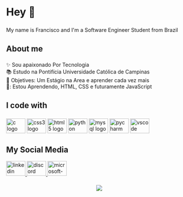 <h1 align="left">Hey 👋</h1>

###

<p align="left">My name is Francisco and I'm a Software Engineer Student from Brazil</p>

###

<h2 align="left">About me</h2>

###

<p align="left">✨ Sou apaixonado Por Tecnologia<br>📚 Estudo na Pontifícia Universidade Católica de Campinas<br>🎯 Objetives: Um Estágio na Area e aprender cada vez mais<br>🎲: Estou Aprendendo, HTML, CSS e futuramente JavaScript</p>

###

<h2 align="left">I code with</h2>

###

<div align="left">
  <img src="https://cdn.jsdelivr.net/gh/devicons/devicon/icons/c/c-original.svg" height="40" width="52" alt="c logo"  />
  <img src="https://cdn.jsdelivr.net/gh/devicons/devicon/icons/css3/css3-original.svg" height="40" width="52" alt="css3 logo"  />
  <img src="https://cdn.jsdelivr.net/gh/devicons/devicon/icons/html5/html5-original.svg" height="40" width="52" alt="html5 logo"  />
  <img src="https://cdn.jsdelivr.net/gh/devicons/devicon/icons/python/python-original.svg" height="40" width="52" alt="python logo"  />
  <img src="https://cdn.jsdelivr.net/gh/devicons/devicon/icons/mysql/mysql-original.svg" height="40" width="52" alt="mysql logo"  />
  <img src="https://cdn.jsdelivr.net/gh/devicons/devicon/icons/pycharm/pycharm-original.svg" height="40" width="52" alt="pycharm logo"  />
  <img src="https://cdn.jsdelivr.net/gh/devicons/devicon/icons/vscode/vscode-original.svg" height="40" width="52" alt="vscode logo"  />

<h2 align="left"> My Social Media</h2>

<div align="left">
  <a href="https://www.linkedin.com/in/francisco-cardoso-de-oliveira-filho-a97557245/">
     <img src="https://raw.githubusercontent.com/maurodesouza/profile-readme-generator/master/src/assets/icons/social/linkedin/default.svg" width="52" height="40" alt="linkedin logo"  />
  </a>
  <a href="discord.com/channels/6282">
    <img src="https://raw.githubusercontent.com/maurodesouza/profile-readme-generator/master/src/assets/icons/social/discord/default.svg" width="52" height="40" alt="discord logo"  />
  </a>
  <a href="mailto:francisco.cardoso19@hotmail.com">
     <img src="https://raw.githubusercontent.com/maurodesouza/profile-readme-generator/master/src/assets/icons/social/microsoft-outlook/default.svg" width="52" height="40" alt="microsoft-outlook logo"  />
  </a>
  
</div>

###

<div align="center">
  <img src="https://profile-counter.glitch.me/F/count.svg?"  />
</div>


